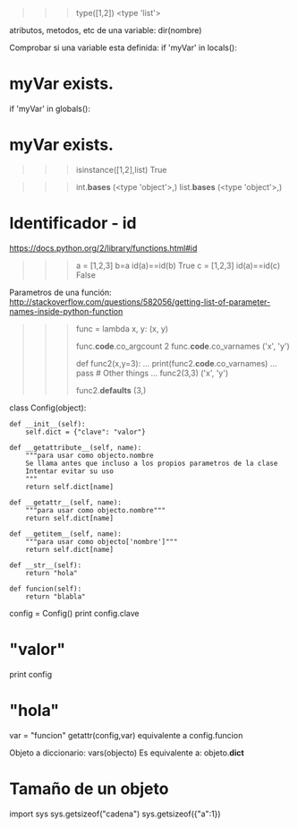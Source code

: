 >>> type([1,2])
<type 'list'>


atributos, metodos, etc de una variable:
dir(nombre)


Comprobar si una variable esta definida:
if 'myVar' in locals():
  # myVar exists.
if 'myVar' in globals():
  # myVar exists.


>>> isinstance([1,2],list)
True

>>> int.__bases__
(<type 'object'>,)
>>> list.__bases__
(<type 'object'>,)



# Identificador - id
https://docs.python.org/2/library/functions.html#id

>>> a = [1,2,3]
>>> b=a
>>> id(a)==id(b)
True
>>> c = [1,2,3]
>>> id(a)==id(c)
False



Parametros de una función:
http://stackoverflow.com/questions/582056/getting-list-of-parameter-names-inside-python-function
>>> func = lambda x, y: (x, y)
>>> 
>>> func.__code__.co_argcount
2
>>> func.__code__.co_varnames
('x', 'y')
>>>
>>> def func2(x,y=3):
...  print(func2.__code__.co_varnames)
...  pass # Other things
... 
>>> func2(3,3)
('x', 'y')
>>> 
>>> func2.__defaults__
(3,)





class Config(object):

    def __init__(self):
        self.dict = {"clave": "valor"}

    def __getattribute__(self, name):
        """para usar como objecto.nombre
        Se llama antes que incluso a los propios parametros de la clase
        Intentar evitar su uso
        """
        return self.dict[name]

    def __getattr__(self, name):
        """para usar como objecto.nombre"""
        return self.dict[name]

    def __getitem__(self, name):
        """para usar como objecto['nombre']"""
        return self.dict[name]

    def __str__(self):
        return "hola"

    def funcion(self):
        return "blabla"

config = Config()
print config.clave
  # "valor"
print config
  # "hola"
  

var = "funcion"
getattr(config,var)
equivalente a
config.funcion



Objeto a diccionario:
vars(objecto)
Es equivalente a: objeto.__dict__


# Tamaño de un objeto
import sys
sys.getsizeof("cadena")
sys.getsizeof({"a":1})
